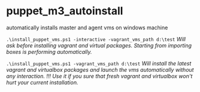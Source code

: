 # puppet_m3_autoinstall
automatically installs master and agent vms on windows machine

`.\install_puppet_vms.ps1 -interactive -vagrant_vms_path d:\test`
*Will ask before installing vagrant and virtual packages. 
Starting from importing boxes is performing automatically.*

`.\install_puppet_vms.ps1 -vagrant_vms_path d:\test`
*Will install the latest vagrant and virtualbox packages and launch the vms automatically without any interaction.
!!! Use it if you sure that fresh vagrant and virtualbox won't hurt your current installation.*
